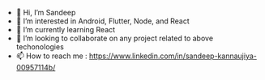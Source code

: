 - 👋 Hi, I’m Sandeep
- 👀 I’m interested in Android, Flutter, Node, and React
- 🌱 I’m currently learning React
- 💞️ I’m looking to collaborate on any project related to above techonologies
- 📫 How to reach me : https://www.linkedin.com/in/sandeep-kannaujiya-00957114b/

<!---
SpyCop1998/SpyCop1998 is a ✨ special ✨ repository because its `README.md` (this file) appears on your GitHub profile.
You can click the Preview link to take a look at your changes.
--->
